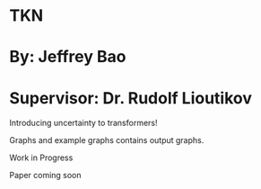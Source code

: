 # TKN
# By: Jeffrey Bao
# Supervisor: Dr. Rudolf Lioutikov

Introducing uncertainty to transformers!

Graphs and example graphs contains output graphs.

Work in Progress

Paper coming soon
